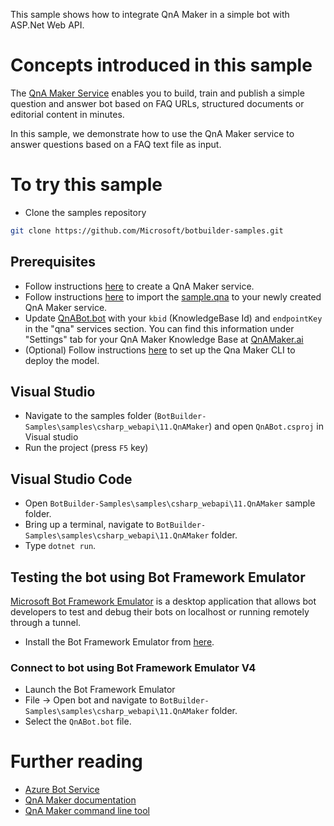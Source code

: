 ﻿This sample shows how to integrate QnA Maker in a simple bot with ASP.Net Web API. 

# Concepts introduced in this sample
The [QnA Maker Service](https://www.qnamaker.ai) enables you to build, train and publish a simple question
and answer bot based on FAQ URLs, structured documents or editorial content in minutes.

In this sample, we demonstrate how to use the QnA Maker service to answer questions based on a FAQ text file as input.

# To try this sample

- Clone the samples repository
```bash
git clone https://github.com/Microsoft/botbuilder-samples.git
```

## Prerequisites
- Follow instructions [here](https://docs.microsoft.com/en-us/azure/cognitive-services/qnamaker/how-to/set-up-qnamaker-service-azure)
to create a QnA Maker service.
- Follow instructions [here](https://docs.microsoft.com/en-us/azure/cognitive-services/qnamaker/tutorials/migrate-knowledge-base) to import the [sample.qna](CognitiveModels/sample.qna) to your newly created QnA Maker service.
- Update [QnABot.bot](QnABot.bot) with your `kbid` (KnowledgeBase Id) and `endpointKey` in the "qna" services section. You can find this
information under "Settings" tab for your QnA Maker Knowledge Base at [QnAMaker.ai](https://www.qnamaker.ai)
- (Optional) Follow instructions [here](https://github.com/Microsoft/botbuilder-tools/tree/master/packages/QnAMaker) to set up the Qna Maker CLI to deploy the model.


## Visual Studio
- Navigate to the samples folder (`BotBuilder-Samples\samples\csharp_webapi\11.QnAMaker`) and open `QnABot.csproj` in Visual studio 
- Run the project (press `F5` key) 

## Visual Studio Code
- Open `BotBuilder-Samples\samples\csharp_webapi\11.QnAMaker` sample folder.
- Bring up a terminal, navigate to `BotBuilder-Samples\samples\csharp_webapi\11.QnAMaker` folder.
- Type `dotnet run`.

## Testing the bot using Bot Framework Emulator
[Microsoft Bot Framework Emulator](https://github.com/microsoft/botframework-emulator) is a desktop application that allows bot developers to test and debug their bots on localhost or running remotely through a tunnel.
- Install the Bot Framework Emulator from [here](https://aka.ms/botframeworkemulator).

### Connect to bot using Bot Framework Emulator **V4**
- Launch the Bot Framework Emulator
- File -> Open bot and navigate to `BotBuilder-Samples\samples\csharp_webapi\11.QnAMaker` folder.
- Select the `QnABot.bot` file.

# Further reading
- [Azure Bot Service](https://docs.microsoft.com/en-us/azure/bot-service/bot-service-overview-introduction?view=azure-bot-service-4.0)
- [QnA Maker documentation](https://docs.microsoft.com/en-us/azure/cognitive-services/qnamaker/overview/overview)
- [QnA Maker command line tool](https://github.com/Microsoft/botbuilder-tools/tree/master/packages/QnAMaker)
